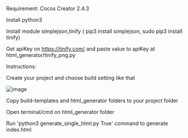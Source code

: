 Requirement:
Cocos Creator 2.4.3

Install python3

Install module simplejson,tinify ( pip3 install simplejson, sudo pip3 install tinify)

Get apiKey on https://tinify.com/ and paste value to apiKey at html_generator/tinify_png.py

Instructions:

Create your project and choose build setting like that

![image](https://github.com/sam98x/tatoo-v1/assets/39001770/b43e9fc6-d67b-440c-93c4-cfc37bc2c256)

Copy build-templates and html_generator folders to your project folder

Open terminal/cmd on html_generator folder

Run 'python3 generate_single_html.py True' command to generate index.html
